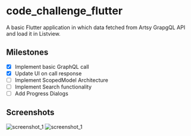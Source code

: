 # code_challenge_flutter

A basic Flutter application in which data fetched from Artsy GrapgQL API and load it in Listview.

## Milestones

- [x] Implement basic GraphQL call
- [x] Update UI on call response
- [ ] Implement ScopedModel Architecture
- [ ] Implement Search functionality
- [ ] Add Progress Dialogs

## Screenshots

![screenshot_1](https://i.ibb.co/NtLsjqL/1.jpg)
![screenshot_1](https://i.ibb.co/31S1gZW/2.jpg)
